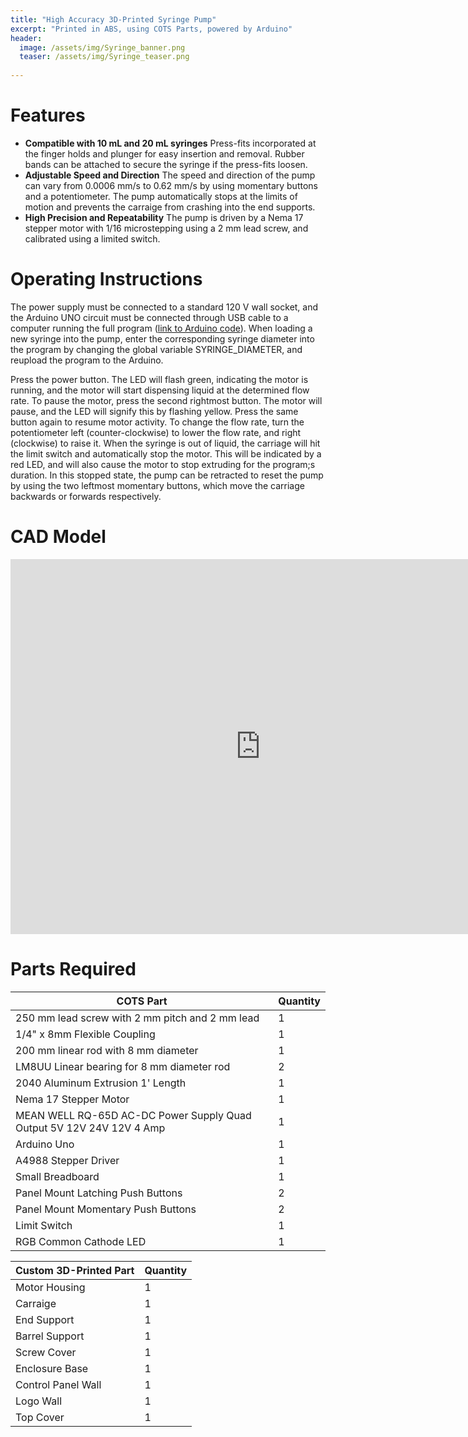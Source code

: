```yaml
---
title: "High Accuracy 3D-Printed Syringe Pump"
excerpt: "Printed in ABS, using COTS Parts, powered by Arduino"
header:
  image: /assets/img/Syringe_banner.png
  teaser: /assets/img/Syringe_teaser.png
   
---
```


# Features

* **Compatible with 10 mL and 20 mL syringes** Press-fits incorporated at the finger holds and plunger for easy insertion and removal. Rubber bands can be attached to secure the syringe if the press-fits loosen.
* **Adjustable Speed and Direction** The speed and direction of the pump can vary from 0.0006 mm/s to 0.62 mm/s by using momentary buttons and a potentiometer. The pump automatically stops at the limits of motion and prevents the carraige from crashing into the end supports.
* **High Precision and Repeatability** The pump is driven by a Nema 17 stepper motor with 1/16 microstepping using a 2 mm lead screw, and calibrated using a limited switch.

# Operating Instructions

The power supply must be connected to a standard 120 V wall socket, and the Arduino UNO circuit must be connected through USB cable to a computer running the full program ([link to Arduino code](/clarkzhang.github.io//assets/StepperMotor.ino)). When loading a new syringe into the pump, enter the corresponding syringe diameter into the program by changing the global variable SYRINGE_DIAMETER, and reupload the program to the Arduino.

Press the power button. The LED will flash green, indicating the motor is running, and the motor will start dispensing liquid at the determined flow rate. To pause the motor, press the second rightmost button. The motor will pause, and the LED will signify this by flashing yellow. Press the same button again to resume motor activity. To change the flow rate, turn the potentiometer left (counter-clockwise) to lower the flow rate, and right (clockwise) to raise it. When the syringe is out of liquid, the carriage will hit the limit switch and automatically stop the motor. This will be indicated by a red LED, and will also cause the motor to stop extruding for the program;s duration. In this stopped state, the pump can be retracted to reset the pump by using the two leftmost momentary buttons, which move the carriage backwards or forwards respectively.

# CAD Model

<iframe src="https://vanderbilt643.autodesk360.com/shares/public/SH512d4QTec90decfa6e0aae7b5c4c72c0b1?mode=embed" width="800" height="600" allowfullscreen="true" webkitallowfullscreen="true" mozallowfullscreen="true"  frameborder="0"></iframe>

# Parts Required


| COTS Part                                                            | Quantity |
|----------------------------------------------------------------------|----------|
| 250 mm lead screw with 2 mm pitch and 2 mm lead                      | 1        |
| 1/4" x 8mm Flexible Coupling                                         | 1        |
| 200 mm linear rod with 8 mm diameter                                 | 1        |
| LM8UU Linear bearing for 8 mm diameter rod                           | 2        |
| 2040 Aluminum Extrusion 1' Length                                    | 1        |
| Nema 17 Stepper Motor                                                | 1        |
| MEAN WELL RQ-65D AC-DC Power Supply Quad Output 5V 12V 24V 12V 4 Amp | 1        |
| Arduino Uno                                                          | 1        |
| A4988 Stepper Driver                                                 | 1        |
| Small Breadboard                                                     | 1        |
| Panel Mount Latching Push Buttons                                    | 2        |
| Panel Mount Momentary Push Buttons                                   | 2        |
| Limit Switch                                                         | 1        |
| RGB Common Cathode LED                                               | 1        |

| Custom 3D-Printed Part | Quantity |
|------------------------|----------|
| Motor Housing          | 1        |
| Carraige               | 1        |
| End Support            | 1        |
| Barrel Support         | 1        |
| Screw Cover            | 1        |
| Enclosure Base         | 1        |
| Control Panel Wall     | 1        |
| Logo Wall              | 1        |
| Top Cover              | 1        |
